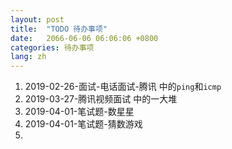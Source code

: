 ```yaml
---
layout: post
title:  "TODO 待办事项"
date:   2066-06-06 06:06:06 +0800
categories: 待办事项
lang: zh
---
```


1. 2019-02-26-面试-电话面试-腾讯 中的`ping`和`icmp`
2. 2019-03-27-腾讯视频面试 中的一大堆
3. 2019-04-01-笔试题-数星星
4. 2019-04-01-笔试题-猜数游戏
5. 